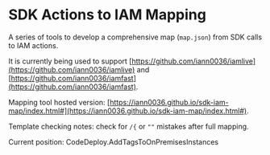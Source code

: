 # SDK Actions to IAM Mapping

A series of tools to develop a comprehensive map (`map.json`) from SDK calls to IAM actions.

It is currently being used to support [https://github.com/iann0036/iamlive](https://github.com/iann0036/iamlive) and [https://github.com/iann0036/iamfast](https://github.com/iann0036/iamfast).

Mapping tool hosted version: [https://iann0036.github.io/sdk-iam-map/index.html#](https://iann0036.github.io/sdk-iam-map/index.html#).

Template checking notes: check for `/{` or `""` mistakes after full mapping.

Current position: CodeDeploy.AddTagsToOnPremisesInstances
